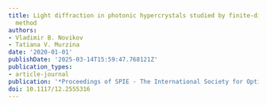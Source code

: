 ```yaml
---
title: Light diffraction in photonic hypercrystals studied by finite-difference frequency-domain
  method
authors:
- Vladimir B. Novikov
- Tatiana V. Murzina
date: '2020-01-01'
publishDate: '2025-03-14T15:59:47.768121Z'
publication_types:
- article-journal
publication: '*Proceedings of SPIE - The International Society for Optical Engineering*'
doi: 10.1117/12.2555316
---
```

